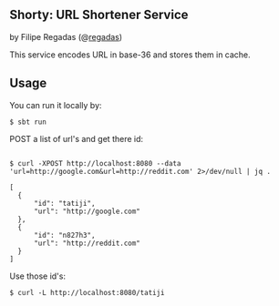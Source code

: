## Shorty: URL Shortener Service
by Filipe Regadas (@[regadas](http://twitter.com/regadas))

This service encodes URL in base-36 and stores them in cache. 

## Usage

You can run it locally by:

```
$ sbt run
```

POST a list of url's and get there id:

```

$ curl -XPOST http://localhost:8080 --data 'url=http://google.com&url=http://reddit.com' 2>/dev/null | jq .

[
  {
      "id": "tatiji",
      "url": "http://google.com"
  },
  {
      "id": "n827h3",
      "url": "http://reddit.com"
  }
]
```

Use those id's:

```
$ curl -L http://localhost:8080/tatiji
```

